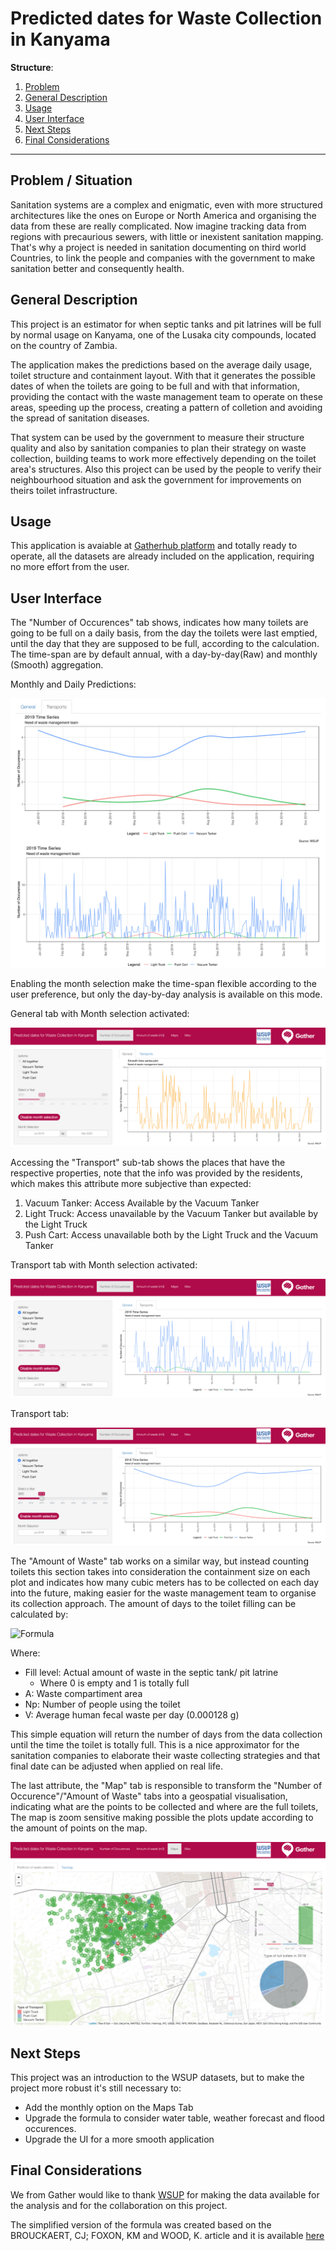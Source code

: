 # Predicted dates for Waste Collection in Kanyama

**Structure**:

1. [Problem](#prob)
2. [General Description](#gen)
3. [Usage](#use)
4. [User Interface](#UI)
5. [Next Steps](#next)
6. [Final Considerations](#final)

***

<a name="prob"></a>
## Problem / Situation 

Sanitation systems are a complex and enigmatic, even with more structured architectures like the ones on Europe or North America and organising the data from these are really complicated. Now imagine tracking data from regions with precaurious sewers, with little or inexistent sanitation mapping. That's why a project is needed in sanitation documenting on third world Countries, to link the people and companies with the government to make sanitation better and consequently health.

<a name="gen"></a>
## General Description

This project is an estimator for when septic tanks and pit latrines will be full by normal usage on Kanyama, one of the Lusaka city compounds, located on the country of Zambia.

The application makes the predictions based on the average daily usage, toilet structure and containment layout. With that it generates the possible dates of when the toilets are going to be full and with that information, providing the contact with the waste management team to operate on these areas, speeding up the process, creating a pattern of colletion and avoiding the spread of sanitation diseases.

That system can be used by the government to measure their structure quality and also by sanitation companies to plan their strategy on waste collection, building teams to work more effectively depending on the toilet area's structures. Also this project can be used by the people to verify their neighbourhood situation and ask the government for improvements on theirs toilet infrastructure.

<a name="use"></a>
## Usage

This application is avaiable at [Gatherhub platform](https://gatherhub.shinyapps.io/shiny/) and totally ready to operate, all the datasets are already included on the application, requiring no more effort from the user.

<a name="UI"></a>
## User Interface

The "Number of Occurences" tab shows, indicates how many toilets are going to be full on a daily basis, from the day the toilets were last emptied, until the day that they are supposed to be full, according to the calculation. The time-span are by default annual, with a day-by-day(Raw) and monthly (Smooth) aggregation. 

Monthly and Daily Predictions:

![Default panel](data/print3.png)

Enabling the month selection make the time-span flexible according to the user preference, but only the day-by-day analysis is available on this mode. 

General tab with Month selection activated:

![General Option](data/print4.png)

Accessing the "Transport" sub-tab shows the places that have the respective properties, note that the info was provided by the residents, which makes this attribute more subjective than expected:

1. Vacuum Tanker: Access Available by the Vacuum Tanker
2. Light Truck: Access unavailable by the Vacuum Tanker but available by the Light Truck
3. Push Cart: Access unavailable both by the Light Truck and the Vacuum Tanker

Transport tab with Month selection activated:

![General Option](data/print5.png)

Transport tab:

![Transport Option](data/print2.png)

The "Amount of Waste" tab works on a similar way, but instead counting toilets this section takes into consideration the containment size on each plot and indicates how many cubic meters has to be collected on each day into the future, making easier for the waste management team to organise its collection approach. The amount of days to the toilet filling can be calculated by:

![Formula](http://www.sciweavers.org/upload/Tex2Img_1563527795/render.png)

Where:

* Fill level: Actual amount of waste in the septic tank/ pit latrine
  * Where 0 is empty and 1 is totally full
* A: Waste compartiment area
* Np: Number of people using the toilet
* V: Average human fecal waste per day (0.000128 g)

This simple equation will return the number of days from the data collection until the time the toilet is totally full. This is a nice approximator for the sanitation companies to elaborate their waste collecting strategies and that final date can be adjusted when applied on real life.

The last attribute, the "Map" tab is responsible to transform the "Number of Occurence"/"Amount of Waste" tabs into a geospatial visualisation, indicating what are the points to be collected and where are the full toilets, The map is zoom sensitive making possible the plots update according to the amount of points on the map.

![Map Option](data/print1.png)

<a name="next"></a>
## Next Steps

This project was an introduction to the WSUP datasets, but to make the project more robust it's still necessary to:

* Add the monthly option on the Maps Tab
* Upgrade the formula to consider water table, weather forecast and flood occurences.
* Upgrade the UI for a more smooth application

<a name="final"></a>
## Final Considerations

We from Gather would like to thank [WSUP](https://www.wsup.com) for making the data available for the analysis and for the collaboration on this project.

The simplified version of the formula was created based on the BROUCKAERT, CJ; FOXON, KM  and  WOOD, K.  article and it is available [here](http://www.scielo.org.za/scielo.php?script=sci_arttext&pid=S1816-79502013000400013)

